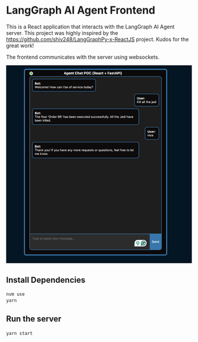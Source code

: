 # LangGraph AI Agent Frontend

This is a React application that interacts with the LangGraph AI Agent server. This project was highly inspired by the https://github.com/shiv248/LangGraphPy-x-ReactJS project. Kudos for the great work!

The frontend communicates with the server using websockets.

![alt text](./docs/frontend.png)

## Install Dependencies

```sh
nvm use
yarn
```

## Run the server

```sh
yarn start
```
